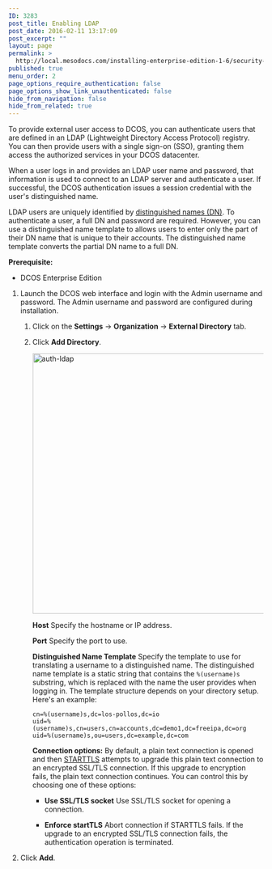 ```yaml
---
ID: 3283
post_title: Enabling LDAP
post_date: 2016-02-11 13:17:09
post_excerpt: ""
layout: page
permalink: >
  http://local.mesodocs.com/installing-enterprise-edition-1-6/security-and-authentication/enabling-ldap/
published: true
menu_order: 2
page_options_require_authentication: false
page_options_show_link_unauthenticated: false
hide_from_navigation: false
hide_from_related: true
---
```

To provide external user access to DCOS, you can authenticate users that are defined in an LDAP (Lightweight Directory Access Protocol) registry. You can then provide users with a single sign-on (SSO), granting them access the authorized services in your DCOS datacenter.

When a user logs in and provides an LDAP user name and password, that information is used to connect to an LDAP server and authenticate a user. If successful, the DCOS authentication issues a session credential with the user's distinguished name.

LDAP users are uniquely identified by [distinguished names (DN)][1]. To authenticate a user, a full DN and password are required. However, you can use a distinguished name template to allows users to enter only the part of their DN name that is unique to their accounts. The distinguished name template converts the partial DN name to a full DN.

**Prerequisite:**

*   DCOS Enterprise Edition

1.  Launch the DCOS web interface and login with the Admin username and password. The Admin username and password are configured during installation.
    
    1.  Click on the **Settings** -> **Organization** -> **External Directory** tab.
    
    2.  Click **Add Directory**.
        
        <a href="https://docs.mesosphere.com/wp-content/uploads/2016/02/auth-ldap.png" rel="attachment wp-att-3223"><img src="https://docs.mesosphere.com/wp-content/uploads/2016/02/auth-ldap.png" alt="auth-ldap" width="513" height="515" class="alignnone size-full wp-image-3223" /></a>
        
        **Host** Specify the hostname or IP address.
        
        **Port** Specify the port to use.
        
        **Distinguished Name Template** Specify the template to use for translating a username to a distinguished name. The distinguished name template is a static string that contains the `%(username)s` substring, which is replaced with the name the user provides when logging in. The template structure depends on your directory setup. Here's an example:
        
            cn=%(username)s,dc=los-pollos,dc=io
            uid=%(username)s,cn=users,cn=accounts,dc=demo1,dc=freeipa,dc=org
            uid=%(username)s,ou=users,dc=example,dc=com
            
        
        **Connection options:** By default, a plain text connection is opened and then [STARTTLS][2] attempts to upgrade this plain text connection to an encrypted SSL/TLS connection. If this upgrade to encryption fails, the plain text connection continues. You can control this by choosing one of these options:
        
        *   **Use SSL/TLS socket** Use SSL/TLS socket for opening a connection. <!-- in 1.7 "Use SSL/TLS socket for opening a connection" -->
        
        *   **Enforce startTLS** Abort connection if STARTTLS fails. If the upgrade to an encrypted SSL/TLS connection fails, the authentication operation is terminated. <!-- In 1.7 "Abort connection if STARTTLS fails" -->

2.  Click **Add**.

 [1]: https://www.ldap.com/ldap-dns-and-rdns
 [2]: https://en.wikipedia.org/wiki/STARTTLS